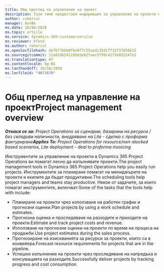 ```yaml
---
title: Общ преглед на управление на проект
description: Тази тема предоставя информация за управление на проекти в Dynamics 365 Project Operations.
author: ruhercul
manager: AnnBe
ms.date: 10/06/2020
ms.topic: article
ms.service: dynamics-365-customerservice
ms.reviewer: kfend
ms.author: ruhercul
ms.openlocfilehash: de7b77bbb0f6e8f7c55aadc35d1f732f37d56615
ms.sourcegitcommit: 11a61db54119503e82faec5f99c4273e8d1247e5
ms.translationtype: HT
ms.contentlocale: bg-BG
ms.lasthandoff: 10/16/2020
ms.locfileid: "4071670"
---
```

# <a name="project-management-overview"></a><span data-ttu-id="5b19c-103">Общ преглед на управление на проект</span><span class="sxs-lookup"><span data-stu-id="5b19c-103">Project management overview</span></span>

<span data-ttu-id="5b19c-104">_**Отнася се за:** Project Operations за сценарии, базирани на ресурси / без складови наличности, внедряване на Lite - сделка с проформа фактуриране_</span><span class="sxs-lookup"><span data-stu-id="5b19c-104">_**Applies To:** Project Operations for resource/non-stocked based scenarios, Lite deployment - deal to proforma invoicing_</span></span>

<span data-ttu-id="5b19c-105">Инструментите за управление на проекти в Dynamics 365 Project Operations ви помагат лесно да изпълнявате проекти.</span><span class="sxs-lookup"><span data-stu-id="5b19c-105">The project management tools in Dynamics 365 Project Operations help you easily run projects.</span></span> <span data-ttu-id="5b19c-106">Инструментите за планиране помагат на мениджърите на проекти и екипите да бъдат продуктивни.</span><span class="sxs-lookup"><span data-stu-id="5b19c-106">The scheduling tools help project managers and teams stay productive.</span></span> <span data-ttu-id="5b19c-107">Някои от задачите, за които помагат инструментите, включват:</span><span class="sxs-lookup"><span data-stu-id="5b19c-107">Some of the tasks that the tools help with include:</span></span>

- <span data-ttu-id="5b19c-108">Планиране на проекти чрез използване на работен график и прогнозни оценки.</span><span class="sxs-lookup"><span data-stu-id="5b19c-108">Plan projects by using a work schedule and estimates.</span></span>
- <span data-ttu-id="5b19c-109">Прогнозна оценка и проследяване на разходите и приходите на проекти.</span><span class="sxs-lookup"><span data-stu-id="5b19c-109">Estimate and track project costs and revenue.</span></span>
- <span data-ttu-id="5b19c-110">Използване на прогнозни оценки на проекти по време на процеса на продажби.</span><span class="sxs-lookup"><span data-stu-id="5b19c-110">Use project estimates during the sales process.</span></span>
- <span data-ttu-id="5b19c-111">Прогнозиране на изискванията за ресурси за проекти, които са в конвейера.</span><span class="sxs-lookup"><span data-stu-id="5b19c-111">Forecast resource requirements for projects that are in the pipeline.</span></span>
- <span data-ttu-id="5b19c-112">Успешно изпълнение на проекти чрез проследяване на напредъка и консумацията на разходите.</span><span class="sxs-lookup"><span data-stu-id="5b19c-112">Successfully deliver projects by tracking progress and cost consumption.</span></span>
